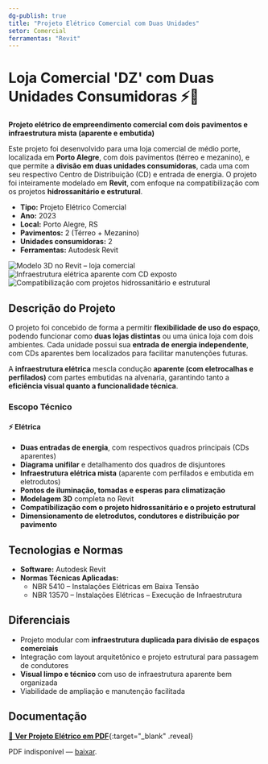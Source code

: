 ```yaml
---
dg-publish: true
title: "Projeto Elétrico Comercial com Duas Unidades"
setor: Comercial
ferramentas: "Revit"
---
```


# Loja Comercial 'DZ' com Duas Unidades Consumidoras ⚡🏬

**Projeto elétrico de empreendimento comercial com dois pavimentos e infraestrutura mista (aparente e embutida)**

Este projeto foi desenvolvido para uma loja comercial de médio porte, localizada em **Porto Alegre**, com dois pavimentos (térreo e mezanino), e que permite a **divisão em duas unidades consumidoras**, cada uma com seu respectivo Centro de Distribuição (CD) e entrada de energia. O projeto foi inteiramente modelado em **Revit**, com enfoque na compatibilização com os projetos **hidrossanitário e estrutural**.

- **Tipo:** Projeto Elétrico Comercial  
- **Ano:** 2023  
- **Local:** Porto Alegre, RS  
- **Pavimentos:** 2 (Térreo + Mezanino)  
- **Unidades consumidoras:** 2  
- **Ferramentas:** Autodesk Revit

<div class="project-gallery reveal">
  <img src="/assets/imagens/loja_duas_unidades/perspectiva3d_thumb.jpg" alt="Modelo 3D no Revit – loja comercial" class="gallery-thumb" loading="lazy">
  <img src="/assets/imagens/loja_duas_unidades/infra_aparente_thumb.jpg" alt="Infraestrutura elétrica aparente com CD exposto" class="gallery-thumb" loading="lazy">
  <img src="/assets/imagens/loja_duas_unidades/compat_thumb.jpg" alt="Compatibilização com projetos hidrossanitário e estrutural" class="gallery-thumb" loading="lazy">
</div>

## Descrição do Projeto

O projeto foi concebido de forma a permitir **flexibilidade de uso do espaço**, podendo funcionar como **duas lojas distintas** ou uma única loja com dois ambientes. Cada unidade possui sua **entrada de energia independente**, com CDs aparentes bem localizados para facilitar manutenções futuras.

A **infraestrutura elétrica** mescla condução **aparente (com eletrocalhas e perfilados)** com partes embutidas na alvenaria, garantindo tanto a **eficiência visual quanto a funcionalidade técnica**. 

### Escopo Técnico

#### ⚡ Elétrica
- **Duas entradas de energia**, com respectivos quadros principais (CDs aparentes)
- **Diagrama unifilar** e detalhamento dos quadros de disjuntores
- **Infraestrutura elétrica mista** (aparente com perfilados e embutida em eletrodutos)
- **Pontos de iluminação, tomadas e esperas para climatização**
- **Modelagem 3D** completa no Revit
- **Compatibilização com o projeto hidrossanitário e o projeto estrutural**
- **Dimensionamento de eletrodutos, condutores e distribuição por pavimento**

## Tecnologias e Normas

- **Software:** Autodesk Revit  
- **Normas Técnicas Aplicadas:**
  - NBR 5410 – Instalações Elétricas em Baixa Tensão  
  - NBR 13570 – Instalações Elétricas – Execução de Infraestrutura  


## Diferenciais

- Projeto modular com **infraestrutura duplicada para divisão de espaços comerciais**
- Integração com layout arquitetônico e projeto estrutural para passagem de condutores
- **Visual limpo e técnico** com uso de infraestrutura aparente bem organizada
- Viabilidade de ampliação e manutenção facilitada

## Documentação

[📄 **Ver Projeto Elétrico em PDF**](/assets/pdfs/projeto_loja_duas_unidades.pdf){:target="_blank" .reveal}

<div class="pdf-container reveal">
  <object data="/assets/pdfs/projeto_loja_duas_unidades.pdf#toolbar=0"
          type="application/pdf" width="100%" height="500">
    <p>PDF indisponível — <a href="/assets/pdfs/projeto_loja_duas_unidades.pdf" target="_blank">baixar</a>.</p>
  </object>
</div>
